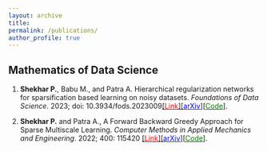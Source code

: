 ```yaml
---
layout: archive
title:
permalink: /publications/
author_profile: true
---
```


<!-- {% if author.googlescholar %}
  You can also find my articles on <u><a href="{{author.googlescholar}}">my Google Scholar profile</a>.</u>
{% endif %}

{% include base_path %}

{% for post in site.publications reversed %}
  {% include archive-single.html %}
{% endfor %} -->

## Mathematics of Data Science
1. **Shekhar P.**, Babu M., and Patra A. Hierarchical regularization networks for sparsification based learning on noisy datasets. *Foundations of Data Science*. 2023; doi: 10.3934/fods.2023009[[<span style="color:red">Link</span>]](https://www.aimsciences.org/article/doi/10.3934/fods.2023009?viewType=HTML)[[<span style="color:blue">arXiv</span>]](https://arxiv.org/pdf/2006.05444.pdf)[[<span style="color:green">Code</span>]](https://github.com/p-shekhar/Hierarchical_noisy).

2. **Shekhar P.** and Patra A., A Forward Backward Greedy Approach for Sparse Multiscale Learning. *Computer Methods in Applied Mechanics and Engineering*. 2022; 400: 115420 [[<span style="color:red">Link</span>]](https://www.sciencedirect.com/science/article/pii/S0045782522004698)[[<span style="color:blue">arXiv</span>]](https://arxiv.org/pdf/2102.07068.pdf)[[<span style="color:green">Code</span>]](https://github.com/p-shekhar/Multiscale-code).
